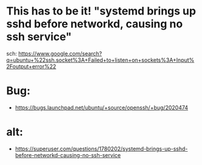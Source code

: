 # This has to be it! "systemd brings up sshd before networkd, causing no ssh service"
sch: https://www.google.com/search?q=ubuntu+%22ssh.socket%3A+Failed+to+listen+on+sockets%3A+Input%2Foutput+error%22

# Bug:
- https://bugs.launchpad.net/ubuntu/+source/openssh/+bug/2020474

# alt:
- https://superuser.com/questions/1780202/systemd-brings-up-sshd-before-networkd-causing-no-ssh-service
